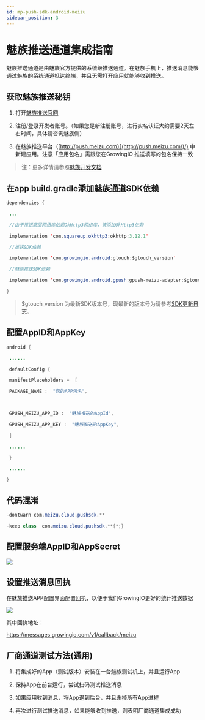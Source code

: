 ```yaml
---
id: mp-push-sdk-android-meizu
sidebar_position: 3
---
```


# 魅族推送通道集成指南

魅族推送通道是由魅族官方提供的系统级推送通道。在魅族手机上，推送消息能够通过魅族的系统通道抵达终端，并且无需打开应用就能够收到推送。

## 获取魅族推送秘钥[](#1-huo-qu-mei-zu-tui-song-mi-yue)

1.  打开[魅族推送官网](https://open.flyme.cn/open-web/views/push.html)​
    
2.  注册/登录开发者账号。（如果您是新注册账号，进行实名认证大约需要2天左右时间，具体请咨询魅族侧）
    
3.  在魅族推送平台（[http://push.meizu.com）](http://push.meizu.com/)/) 中新建应用。注意「应用包名」需跟您在GrowingIO 推送填写的包名保持一致

> 注：更多详情请参照[魅族开发文档](http://open.res.flyme.cn/fileserver/upload/file/201709/a271468fe23b47408fc2ec1e282f851f.pdf)​


## 在app build.gradle添加魅族通道SDK依赖[](#2-zai-app-buildgradle-tian-jia-mei-zu-tong-dao-sdk-yi-lai)

```java
dependencies {

 ...

 //由于推送底层网络库依赖OkHttp3网络库，请添加OkHttp3依赖

 implementation 'com.squareup.okhttp3:okhttp:3.12.1'

 //推送SDK依赖

 implementation 'com.growingio.android:gtouch:$gtouch_version'

 //魅族推送SDK依赖

 implementation 'com.growingio.android.gpush:gpush-meizu-adapter:$gtouch_version'

}
```

> $gtouch_version 为最新SDK版本号，现最新的版本号为请参考[SDK更新日志](https://growingio.gitbook.io/op/v/v20200701/developer-manual/sdkintegrated/mp/gtouchsdk-releasenotes)。


## 配置AppID和AppKey[](#3-pei-zhi-appid-he-appkey)

```java
android {

 ......

 defaultConfig {

 manifestPlaceholders =  [

 PACKAGE_NAME :  "您的APP包名",

​

 GPUSH_MEIZU_APP_ID :  "魅族推送的AppId",

 GPUSH_MEIZU_APP_KEY :  "魅族推送的AppKey",

 ]

 ......

 }

 ......

}
```


## 代码混淆[](#4-dai-ma-hun-xiao)

```java
-dontwarn com.meizu.cloud.pushsdk.**

-keep class  com.meizu.cloud.pushsdk.**{*;}
```


## 配置服务端AppID和AppSecret[](#5-pei-zhi-fu-wu-duan-appid-he-appsecret)

![](https://3953104361-files.gitbook.io/~/files/v0/b/gitbook-legacy-files/o/assets%2F-M2qbZInaXgdm8kkNosp%2F-MDJ-ZKn0jRNemBrFmfQ%2F-MDOqFEIXSjYlCT835-V%2Fimage.png?alt=media&token=3d283002-808b-4f18-891f-3bbad8e65cea)


## 设置推送消息回执[](#6-she-zhi-tui-song-xiao-xi-hui-zhi)

在魅族推送APP配置界面配置回执，以便于我们GrowingIO更好的统计推送数据

![](https://3953104361-files.gitbook.io/~/files/v0/b/gitbook-legacy-files/o/assets%2F-M2qbZInaXgdm8kkNosp%2F-MDJ-ZKn0jRNemBrFmfQ%2F-MDOqJZBQ-o5ktxgZtnJ%2Fimage.png?alt=media&token=b53b3970-fb48-4547-afdc-db9dbf81458e)

其中回执地址：

https://messages.growingio.com/v1/callback/meizu


## 厂商通道测试方法(通用)[](#7-chang-shang-tong-dao-ce-shi-fang-fa-tong-yong)

1.  将集成好的App（测试版本）安装在一台魅族测试机上，并且运行App
    
2.  保持App在前台运行，尝试扫码测试推送消息
    
3.  如果应用收到消息，将App退到后台，并且杀掉所有App进程
    
4.  再次进行测试推送消息，如果能够收到推送，则表明厂商通道集成成功

